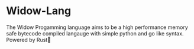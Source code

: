 # Widow-Lang
The Widow Progamming language aims to be a high performance memory safe bytecode compiled langauge with simple python and go like syntax. Powered by Rust🦀
